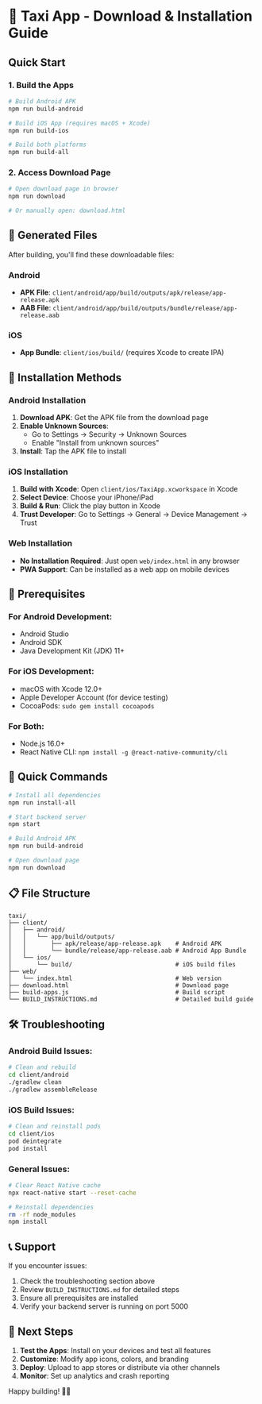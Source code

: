 # 📱 Taxi App - Download & Installation Guide

## Quick Start

### 1. Build the Apps
```bash
# Build Android APK
npm run build-android

# Build iOS App (requires macOS + Xcode)
npm run build-ios

# Build both platforms
npm run build-all
```

### 2. Access Download Page
```bash
# Open download page in browser
npm run download

# Or manually open: download.html
```

## 📁 Generated Files

After building, you'll find these downloadable files:

### Android
- **APK File**: `client/android/app/build/outputs/apk/release/app-release.apk`
- **AAB File**: `client/android/app/build/outputs/bundle/release/app-release.aab`

### iOS
- **App Bundle**: `client/ios/build/` (requires Xcode to create IPA)

## 📲 Installation Methods

### Android Installation
1. **Download APK**: Get the APK file from the download page
2. **Enable Unknown Sources**: 
   - Go to Settings → Security → Unknown Sources
   - Enable "Install from unknown sources"
3. **Install**: Tap the APK file to install

### iOS Installation
1. **Build with Xcode**: Open `client/ios/TaxiApp.xcworkspace` in Xcode
2. **Select Device**: Choose your iPhone/iPad
3. **Build & Run**: Click the play button in Xcode
4. **Trust Developer**: Go to Settings → General → Device Management → Trust

### Web Installation
- **No Installation Required**: Just open `web/index.html` in any browser
- **PWA Support**: Can be installed as a web app on mobile devices

## 🔧 Prerequisites

### For Android Development:
- Android Studio
- Android SDK
- Java Development Kit (JDK) 11+

### For iOS Development:
- macOS with Xcode 12.0+
- Apple Developer Account (for device testing)
- CocoaPods: `sudo gem install cocoapods`

### For Both:
- Node.js 16.0+
- React Native CLI: `npm install -g @react-native-community/cli`

## 🚀 Quick Commands

```bash
# Install all dependencies
npm run install-all

# Start backend server
npm start

# Build Android APK
npm run build-android

# Open download page
npm run download
```

## 📋 File Structure

```
taxi/
├── client/
│   ├── android/
│   │   └── app/build/outputs/
│   │       ├── apk/release/app-release.apk    # Android APK
│   │       └── bundle/release/app-release.aab # Android App Bundle
│   └── ios/
│       └── build/                             # iOS build files
├── web/
│   └── index.html                             # Web version
├── download.html                              # Download page
├── build-apps.js                              # Build script
└── BUILD_INSTRUCTIONS.md                      # Detailed build guide
```

## 🛠️ Troubleshooting

### Android Build Issues:
```bash
# Clean and rebuild
cd client/android
./gradlew clean
./gradlew assembleRelease
```

### iOS Build Issues:
```bash
# Clean and reinstall pods
cd client/ios
pod deintegrate
pod install
```

### General Issues:
```bash
# Clear React Native cache
npx react-native start --reset-cache

# Reinstall dependencies
rm -rf node_modules
npm install
```

## 📞 Support

If you encounter issues:
1. Check the troubleshooting section above
2. Review `BUILD_INSTRUCTIONS.md` for detailed steps
3. Ensure all prerequisites are installed
4. Verify your backend server is running on port 5000

## 🎯 Next Steps

1. **Test the Apps**: Install on your devices and test all features
2. **Customize**: Modify app icons, colors, and branding
3. **Deploy**: Upload to app stores or distribute via other channels
4. **Monitor**: Set up analytics and crash reporting

Happy building! 🚗📱
